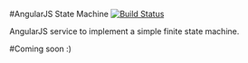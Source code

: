#AngularJS State Machine [![Build Status](https://travis-ci.org/tafax/angular-state-machine.png?branch=master)](https://travis-ci.org/tafax/angular-state-machine)

AngularJS service to implement a simple finite state machine.

#Coming soon :)
